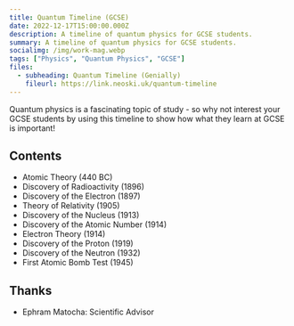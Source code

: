 ```yaml
---
title: Quantum Timeline (GCSE)
date: 2022-12-17T15:00:00.000Z
description: A timeline of quantum physics for GCSE students.
summary: A timeline of quantum physics for GCSE students.
socialimg: /img/work-mag.webp
tags: ["Physics", "Quantum Physics", "GCSE"]
files:
  - subheading: Quantum Timeline (Genially)
    fileurl: https://link.neoski.uk/quantum-timeline
---
```


Quantum physics is a fascinating topic of study - so why not interest your GCSE students by using this timeline to show how what they learn at GCSE is important!

## Contents

- Atomic Theory (440 BC)
- Discovery of Radioactivity (1896)
- Discovery of the Electron (1897)
- Theory of Relativity (1905)
- Discovery of the Nucleus (1913)
- Discovery of the Atomic Number (1914)
- Electron Theory (1914)
- Discovery of the Proton (1919)
- Discovery of the Neutron (1932)
- First Atomic Bomb Test (1945)

## Thanks

- Ephram Matocha: Scientific Advisor
